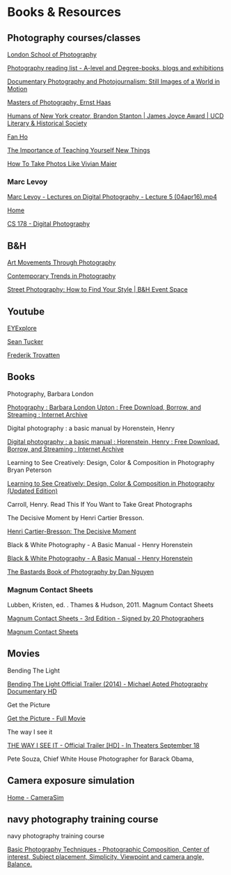# Books & Resources

## Photography courses/classes

[London School of Photography](https://londonschoolofphotography.com/)

[Photography reading list - A-level and Degree-books, blogs and exhibitions](https://photographyproject.uk/a-level/a-level-photography-reading-list/)

[Documentary Photography and Photojournalism: Still Images of a World in Motion](https://ocw.mit.edu/courses/comparative-media-studies-writing/21w-749-documentary-photography-and-photojournalism-still-images-of-a-world-in-motion-spring-2016/)

[Masters of Photography, Ernst Haas](https://youtu.be/FllfjzAeKQA)

[Humans of New York creator, Brandon Stanton | James Joyce Award | UCD Literary & Historical Society](https://youtu.be/7d_xx28G14o)

[Fan Ho](https://youtu.be/tmnXHPjhSIM)

[The Importance of Teaching Yourself New Things](https://youtu.be/dAfb51t0wAo)

[How To Take Photos Like Vivian Maier](https://youtu.be/C0d81qlTjYs)

### Marc Levoy

[Marc Levoy - Lectures on Digital Photography - Lecture 5 (04apr16).mp4](https://youtu.be/VCcDJAiObEw)

[Home](https://sites.google.com/site/marclevoylectures/home)

[CS 178 - Digital Photography](https://graphics.stanford.edu/courses/cs178/)

## B&H

[Art Movements Through Photography](https://youtu.be/r-Bx5krtLZY)

[Contemporary Trends in Photography](https://youtu.be/tL4ZHSMqWqQ)

[Street Photography: How to Find Your Style | B&H Event Space](https://youtu.be/KJQy3lqZrUU)

## Youtube

[EYExplore](https://www.youtube.com/channel/UC4T6TqCs8MD3fE32ROVjEsg)

[](https://www.instagram.com/lkazphoto/)

[](https://www.youtube.com/channel/UCZG-C5esGZyVfxO2qXa1Zmw)

[Sean Tucker](https://www.youtube.com/channel/UC_43mQmHwHPTBBqImFrWU3Q)

[Frederik Trovatten](https://www.youtube.com/channel/UCamE3NK4RjuhC5v-SVaWmEg)

[](https://www.youtube.com/channel/UC09qASY4ixFS-KXIH6Nw0rg)

## Books

Photography, Barbara London

[Photography : Barbara London Upton : Free Download, Borrow, and Streaming : Internet Archive](https://archive.org/details/photography00upto)

Digital photography : a basic manual by Horenstein, Henry

[Digital photography : a basic manual : Horenstein, Henry : Free Download, Borrow, and Streaming : Internet Archive](https://archive.org/details/digitalphotograp00hore)

Learning to See Creatively: Design, Color & Composition in Photography Bryan Peterson

[Learning to See Creatively: Design, Color & Composition in Photography (Updated Edition)](https://www.amazon.com/Learning-See-Creatively-Composition-Photography/dp/0817441816)

Carroll, Henry. Read This If You Want to Take Great Photographs

The Decisive Moment by Henri Cartier Bresson.

[Henri Cartier-Bresson: The Decisive Moment](https://www.icp.org/exhibitions/henri-cartier-bresson-the-decisive-moment)

Black & White Photography - A Basic Manual - Henry Horenstein

[Black & White Photography - A Basic Manual - Henry Horenstein](https://issuu.com/mojoblu/docs/black---white-photography---a-basic-manual---henry)

[The Bastards Book of Photography by Dan Nguyen](http://photography.bastardsbook.com/)

### Magnum Contact Sheets

Lubben, Kristen, ed. . Thames & Hudson, 2011. Magnum Contact Sheets

[Magnum Contact Sheets - 3rd Edition - Signed by 20 Photographers](https://www.magnumphotos.com/shop/collections/books/magnum-contact-sheets-magnum-photographers-signed-book/)

[Magnum Contact Sheets](https://youtu.be/rAQRZTRAM-E)

## Movies

Bending The Light

[Bending The Light Official Trailer (2014) - Michael Apted Photography Documentary HD](https://youtu.be/GNbTcQePWcU)

Get the Picture

[Get the Picture - Full Movie](https://youtu.be/Ccv8BTkf8-Q)

The way I see it

[THE WAY I SEE IT - Official Trailer [HD] - In Theaters September 18](https://youtu.be/7L4ktHbelhc)

Pete Souza, Chief White House Photographer for Barack Obama,

## Camera exposure simulation

[Home - CameraSim](https://camerasim.com/)

## navy photography training course

[](https://www.militarynewbie.com/wp-content/uploads/2013/11/US-Navy-course-Photography-Basic-NAVEDTRA-14209.pdf)

navy photography training course

[](https://cdn.preterhuman.net/texts/survival/US%20Navy%20Training%20Course%20-%20Photography%20(Advanced).pdf)

[Basic Photography Techniques - Photographic Composition, Center of interest, Subject placement, Simplicity, Viewpoint and camera angle, Balance.](http://photoinf.com/General/NAVY/Photographic_composition_Balance.htm)